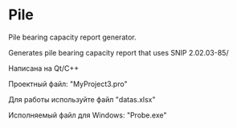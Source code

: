 # Pile
Pile bearing capacity report generator.

Generates pile bearing capacity report that uses SNIP 2.02.03-85/

Написана на Qt/C++

Проектный файл: "MyProject3.pro"

Для работы используйте файл "datas.xlsx"

Исполняемый файл для Windows: "Probe.exe"
